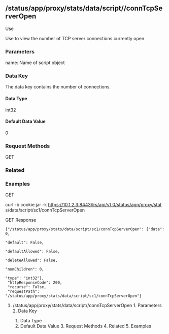 ## /status/app/proxy/stats/data/script/<name>/connTcpServerOpen

Use

Use to view the number of TCP server connections currently open.

### Parameters

name: Name of script object

### Data Key

The data key contains the number of connections.

#### Data Type

int32

#### Default Data Value

0

### Request Methods

GET

### Related

### Examples

GET

curl -b cookie.jar -k https://10.1.2.3:8443/lrs/api/v1.0/status/app/proxy/stat
s/data/script/sc1/connTcpServerOpen

GET Response

    
    {"/status/app/proxy/stats/data/script/sc1/connTcpServerOpen": {"data": 0,
                                                                      "default": False,
                                                                      "defaultAllowed": False,
                                                                      "deleteAllowed": False,
                                                                      "numChildren": 0,
                                                                      "type": "int32"},
     "httpResponseCode": 200,
     "recurse": False,
     "requestPath": "/status/app/proxy/stats/data/script/sc1/connTcpServerOpen"}
    

  1. /status/app/proxy/stats/data/script/<name>/connTcpServerOpen
    1. Parameters
    2. Data Key
      1. Data Type
      2. Default Data Value
    3. Request Methods
    4. Related
    5. Examples

